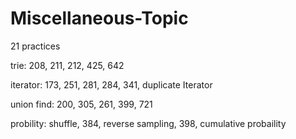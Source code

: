 # Miscellaneous-Topic
21 practices

trie: 
208, 211, 212, 425, 642

iterator:
173, 251, 281, 284, 341, duplicate Iterator

union find:
200, 305, 261, 399, 721

probility:
shuffle, 384, reverse sampling, 398, cumulative probaility


